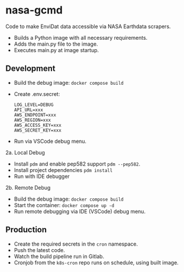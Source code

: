 # nasa-gcmd

Code to make EnviDat data accessible via NASA Earthdata scrapers.

- Builds a Python image with all necessary requirements.
- Adds the main.py file to the image.
- Executes main.py at image startup.

## Development

- Build the debug image:
  `docker compose build`

- Create .env.secret:

  ```env
  LOG_LEVEL=DEBUG
  API_URL=xxx
  AWS_ENDPOINT=xxx
  AWS_REGION=xxx
  AWS_ACCESS_KEY=xxx
  AWS_SECRET_KEY=xxx
  ```

- Run via VSCode debug menu.

2a. Local Debug

- Install `pdm` and enable pep582 support `pdm --pep582`.
- Install project dependencies `pdm install`
- Run with IDE debugger

2b. Remote Debug

- Build the debug image:
  `docker compose build`
- Start the container:
  `docker compose up -d`
- Run remote debugging via IDE (VSCode) debug menu.

## Production

- Create the required secrets in the `cron` namespace.
- Push the latest code.
- Watch the build pipeline run in Gitlab.
- Cronjob from the `k8s-cron` repo runs on schedule, using built image.
